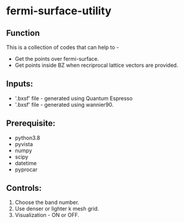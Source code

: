 # fermi-surface-utility

## Function
This is a collection of codes that can help to -
- Get the points over fermi-surface. 
- Get points inside BZ when recriprocal lattice vectors are provided.

## Inputs:
- '.bxsf' file - generated using Quantum Espresso
- '.bxsf' file - generated using wannier90.

## Prerequisite:
- python3.8
- pyvista
- numpy
- scipy
- datetime
- pyprocar

## Controls:
1. Choose the band number.
2. Use denser or lighter k mesh grid.
3. Visualization - ON or OFF.
